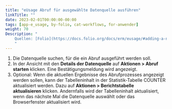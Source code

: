 ```yaml
---
title: "eUsage Abruf für ausgewählte Datenquelle ausführen"
linkTitle: ""
date: 2023-02-01T00:00:00-00:00
tags: [app-e_usage, by-folio, cat-workflows, for-anwender]
weight: 70
Description: "
    Quellen: [Folio](https://docs.folio.org/docs/erm/eusage/#adding-a-note-to-a-usage-data-provider) & [GBV](https://info.gbv.de/pages/viewpage.action?pageId=847904787)
    "
---
```


1.  Die Datenquelle suchen, für die ein Abruf ausgeführt werden soll.
2.  In der Ansicht mit den **Details der Datenquelle** auf **Aktionen > Abruf starten** klicken. Eine Bestätigungsmeldung wird angezeigt.
3.  Optional: Wenn die aktuellen Ergebnisse des Abrufprozesses angezeigt werden sollen, kann der Tabelleninhalt in der Statistik-Tabelle COUNTER aktualisiert werden. Dazu auf **Aktionen > Berichtstabelle aktualisieren** klicken. Andernfalls wird der Tabelleninhalt aktualisiert, wenn das nächste Mal die Datenquelle auswählt oder das Browserfenster aktualisiert wird.
